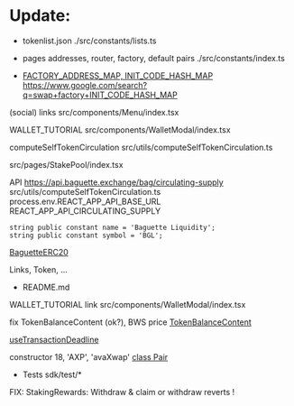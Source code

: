 # Update:

- tokenlist.json
./src/constants/lists.ts

- pages addresses, router, factory, default pairs
./src/constants/index.ts

- [FACTORY_ADDRESS_MAP, INIT_CODE_HASH_MAP](./sdk/src/constants.ts)
https://www.google.com/search?q=swap+factory+INIT_CODE_HASH_MAP

(social) links
src/components/Menu/index.tsx

WALLET_TUTORIAL
src/components/WalletModal/index.tsx

computeSelfTokenCirculation
src/utils/computeSelfTokenCirculation.ts

src/pages/StakePool/index.tsx

API
https://api.baguette.exchange/bag/circulating-supply
src/utils/computeSelfTokenCirculation.ts
process.env.REACT_APP_API_BASE_URL
REACT_APP_API_CIRCULATING_SUPPLY


    string public constant name = 'Baguette Liquidity';
    string public constant symbol = 'BGL';
[BaguetteERC20](contracts/swapi-core/BaguetteERC20.sol)


Links, Token, ...
- README.md

WALLET_TUTORIAL link
src/components/WalletModal/index.tsx

fix TokenBalanceContent (ok?), BWS price
[TokenBalanceContent](src/components/Header/TokenBalanceContent.tsx)


[useTransactionDeadline](src/hooks/useTransactionDeadline.ts)

constructor
      18,
      'AXP',
      'avaXwap'
[class Pair](sdk/src/entities/pair.ts)

- Tests
sdk/test/*


FIX: StakingRewards: Withdraw & claim or withdraw reverts !
